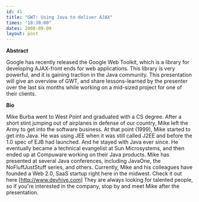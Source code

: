```yaml
---
id: 41
title: "GWT: Using Java to deliver AJAX"
times: "18:30:00"
dates: 2008-09-09
layout: post
---
```

 **Abstract**

Google has recently released the Google Web Toolkit, which is a library for developing AJAX-front ends for web applications. This library is very powerful, and it is gaining traction in the Java community. This presentation will give an overview of GWT, and share lessons-learned by the presenter over the last six months while working on a mid-sized project for one of their clients.

**Bio**

Mike Burba went to West Point and graduated with a CS degree. After a short stint jumping out of airplanes in defense of our country, Mike left the Army to get into the software business. At that point (1999), Mike started to get into Java. He was using JEE when it was still called J2EE and before the 1.0 spec of EJB had launched. And he stayed with Java ever since. He eventually became a technical evangelist at Sun Microsystems, and then ended up at Compuware working on their Java products. Mike has presented at several Java conferences, including JavaOne, the NoFluffJustStuff series, and others. Currently, Mike and his colleagues have founded a Web 2.0, SaaS startup right here in the midwest. Check it out here [http://www.devhive.com] They are always looking for talented people, so if you're interested in the company, stop by and meet Mike after the presentation.

